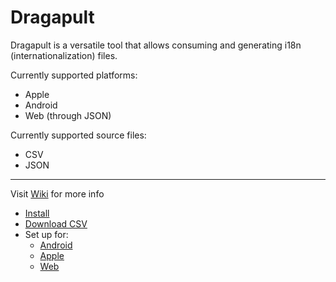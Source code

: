 # Dragapult

Dragapult is a versatile tool that allows consuming and generating i18n (internationalization) files.

Currently supported platforms:

- Apple
- Android
- Web (through JSON)

Currently supported source files:

- CSV
- JSON

---

Visit [Wiki][wiki] for more info

- [Install][wiki-install]
- [Download CSV][wiki-csv]
- Set up for:
  - [Android][wiki-android]
  - [Apple][wiki-apple]
  - [Web][wiki-web]

[wiki]: https://github.com/diareuse/dragapult/wiki
[wiki-install]: https://github.com/diareuse/dragapult/wiki/Wrapper
[wiki-csv]: https://github.com/diareuse/dragapult/wiki/Fetch-CSV-from-Google-Docs
[wiki-android]: https://github.com/diareuse/dragapult/wiki/Generate-for-Android-Project
[wiki-apple]: https://github.com/diareuse/dragapult/wiki/Generate-for-Apple-Project
[wiki-web]: https://github.com/diareuse/dragapult/wiki/Generate-for-Web-Project
